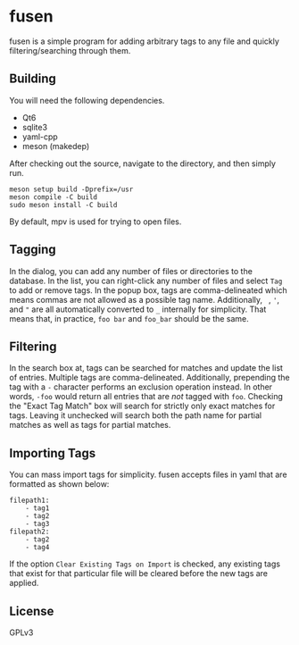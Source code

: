 # fusen
fusen is a simple program for adding arbitrary tags to any file and quickly filtering/searching through them.

## Building
You will need the following dependencies.

* Qt6
* sqlite3
* yaml-cpp
* meson (makedep)

After checking out the source, navigate to the directory, and then simply run.
```
meson setup build -Dprefix=/usr
meson compile -C build
sudo meson install -C build
```
By default, mpv is used for trying to open files.

## Tagging
In the dialog, you can add any number of files or directories to the database. In the list, you can right-click
any number of files and select `Tag` to add or remove tags. In the popup box, tags are comma-delineated which means
commas are not allowed as a possible tag name. Additionally, ` `, `'`, and `"` are all automatically converted
to `_` internally for simplicity. That means that, in practice, `foo bar` and `foo_bar` should be the same.

## Filtering
In the search box at, tags can be searched for matches and update the list of entries. Multiple tags are
comma-delineated. Additionally, prepending the tag with a `-` character performs an exclusion operation instead.
In other words, `-foo` would return all entries that are *not* tagged with `foo`. Checking the "Exact Tag Match" box
will search for strictly only exact matches for tags. Leaving it unchecked will search both the path name for partial
matches as well as tags for partial matches.

## Importing Tags
You can mass import tags for simplicity. fusen accepts files in yaml that are formatted as shown below:
```
filepath1:
    - tag1
    - tag2
    - tag3
filepath2:
    - tag2
    - tag4
```
If the option `Clear Existing Tags on Import` is checked, any existing tags that exist for that particular file will be
cleared before the new tags are applied.

## License
GPLv3
